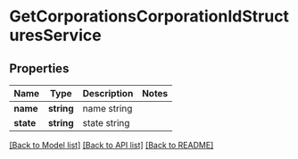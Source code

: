 # GetCorporationsCorporationIdStructuresService

## Properties
Name | Type | Description | Notes
------------ | ------------- | ------------- | -------------
**name** | **string** | name string | 
**state** | **string** | state string | 

[[Back to Model list]](../README.md#documentation-for-models) [[Back to API list]](../README.md#documentation-for-api-endpoints) [[Back to README]](../README.md)


